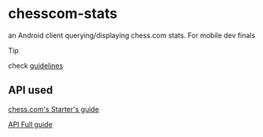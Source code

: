 # chesscom-stats

an Android client querying/displaying chess.com stats. For mobile dev finals

> [!TIP]
> check [guidelines](./guidelines.md)

## API used

[chess.com's Starter's guide](https://support.chess.com/en/articles/9650547-published-data-api)

[API Full guide](https://www.chess.com/announcements/view/published-data-api)
